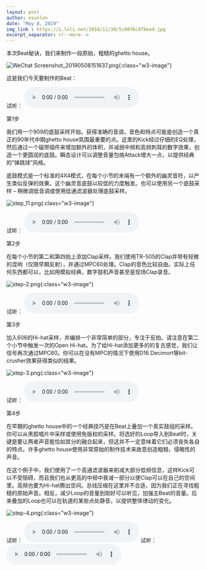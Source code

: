 ```yaml
---
layout: post
author: esunlon
date: "May 8, 2019"
img_link : https://i.loli.net/2018/11/30/5c00f6c876eed.jpg
excerpt_separator: <!--more-->
---
```


本次Beat秘诀，我们来制作一段原始，粗糙的ghetto house。

![WeChat Screenshot_20190508151637.png](https://i.loli.net/2019/05/08/5cd28cd75d77c.png){:class="w3-image"}

这是我们今天要制作的Beat：

试听：
<audio src="/assets/img/blog/20190508/Full1.mp3" controls="controls">  </audio>

第1步

我们用一个909的底鼓采样开始。获得准确的音调，音色和特点可能是创造一个真正的90年代中期ghetto house氛围最重要的点。这里的Kick经过仔细的EQ处理，然后通过一个磁带插件来增加额外的体积，并减弱中频和高频刺耳的数字效果，创造一个更圆润的底鼓。瞬态设计可以调整音量包络Attack增大一点，以提供经典的“弹跳球”风格。

底鼓模式是一个标准的4X4模式，在每个小节的末端有一个额外的幽灵音符，以产生类似反弹的效果。这个幽灵音底鼓以较低的力度触发。也可以使用另一个底鼓采样 – 稍微调低音调或使用低通滤波器处理底鼓采样。

![step_11.png](https://i.loli.net/2019/05/08/5cd28cd77ab31.png){:class="w3-image"}

试听：
<audio src="/assets/img/blog/20190508/Step_12.mp3" controls="controls">  </audio>

第2步

在每个小节的第二和第四拍上添加Clap采样。我们使用TR-505的Clap并带有轻微的混响（仅限早期反射），并通过MPC60处理。Clap的音色比较自由。实际上任何东西都可以，比如用模拟经典，数字鼓机声音甚至是现场Clap录音。

![step-2.png](https://i.loli.net/2019/05/08/5cd28cd77b070.png){:class="w3-image"}

试听：
<audio src="/assets/img/blog/20190508/Step_21.mp3" controls="controls">  </audio>

第3步

加入606的Hi-hat采样，并编排一个非常简单的部分，专注于反拍。请注意在第二个小节中触发一次的Open Hi-hat。为了给Hi-hat添加更多的的复古感觉，我们让信号再次通过MPC60。你可以在没有MPC的情况下使用D16 Decimort等bit-crusher效果获得类似的结果。

![step-3.png](https://i.loli.net/2019/05/08/5cd28cd77f11d.png){:class="w3-image"}

试听：
<audio src="/assets/img/blog/20190508/Step_31.mp3" controls="controls">  </audio>

第4步

在早期的ghetto house中的一个经典技巧是在Beat上叠加一个真实鼓组的采样。你可以从黑胶唱片中采样或使用免版权的采样。将选好的Loop导入到Beat时，关键是要让两者声音能恰如其分的融合起来，但这并不一定意味着它们必须丧失各自的特点。许多ghetto house使用非常原始的制作技术来故意创造粗糙，侵略性的声音。

在这个例子中，我们使用了一个高通滤波器来削减大部分低频信息，这样Kick可以不受阻碍，而且我们也从更高的中频中衰减一部分以便Clap可以在自己的空间里。高频也要为Hi-hat腾出空间。总线压缩在这里并不合适，因为我们正在寻找粗糙的原始声音。相反，减少Loop的音量到刚好可以听见，加强主Beat的音量。后来叠加的Loop也可以在轨道的某些点处静音，以提供整体律动的变化。

![step-4.png](https://i.loli.net/2019/05/08/5cd28cd77f11d.png){:class="w3-image"}

试听：
<audio src="/assets/img/blog/20190508/Step_41.mp3" controls="controls">  </audio>
试听：
<audio src="/assets/img/blog/20190508/Full11.mp3" controls="controls">  </audio>